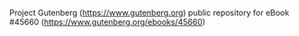 Project Gutenberg (https://www.gutenberg.org) public repository for eBook #45660 (https://www.gutenberg.org/ebooks/45660)
